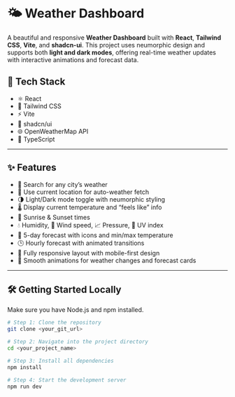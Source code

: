 # 🌤️ Weather Dashboard

A beautiful and responsive **Weather Dashboard** built with **React**, **Tailwind CSS**, **Vite**, and **shadcn-ui**. This project uses neumorphic design and supports both **light and dark modes**, offering real-time weather updates with interactive animations and forecast data.


## 🧰 Tech Stack

- ⚛️ React
- 💨 Tailwind CSS
- ⚡ Vite
- 🎨 shadcn/ui
- 🌐 OpenWeatherMap API
- 🧠 TypeScript

---

## ✨ Features

- 🔎 Search for any city’s weather
- 📍 Use current location for auto-weather fetch
- 🌗 Light/Dark mode toggle with neumorphic styling
- 🌡️ Display current temperature and “feels like” info
- 🌅 Sunrise & Sunset times
- 💧 Humidity, 💨 Wind speed, 📈 Pressure, 🔆 UV index
- 📆 5-day forecast with icons and min/max temperature
- 🕒 Hourly forecast with animated transitions
- 📱 Fully responsive layout with mobile-first design
- 🎉 Smooth animations for weather changes and forecast cards

---

## 🛠️ Getting Started Locally

Make sure you have Node.js and npm installed.

```bash
# Step 1: Clone the repository
git clone <your_git_url>

# Step 2: Navigate into the project directory
cd <your_project_name>

# Step 3: Install all dependencies
npm install

# Step 4: Start the development server
npm run dev
